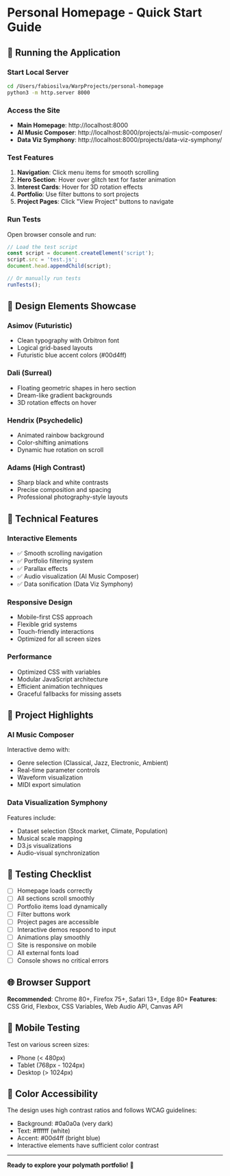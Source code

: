 # Personal Homepage - Quick Start Guide

## 🚀 Running the Application

### Start Local Server
```bash
cd /Users/fabiosilva/WarpProjects/personal-homepage
python3 -m http.server 8000
```

### Access the Site
- **Main Homepage**: http://localhost:8000
- **AI Music Composer**: http://localhost:8000/projects/ai-music-composer/
- **Data Viz Symphony**: http://localhost:8000/projects/data-viz-symphony/

### Test Features
1. **Navigation**: Click menu items for smooth scrolling
2. **Hero Section**: Hover over glitch text for faster animation
3. **Interest Cards**: Hover for 3D rotation effects
4. **Portfolio**: Use filter buttons to sort projects
5. **Project Pages**: Click "View Project" buttons to navigate

### Run Tests
Open browser console and run:
```javascript
// Load the test script
const script = document.createElement('script');
script.src = 'test.js';
document.head.appendChild(script);

// Or manually run tests
runTests();
```

## 🎨 Design Elements Showcase

### Asimov (Futuristic)
- Clean typography with Orbitron font
- Logical grid-based layouts
- Futuristic blue accent colors (#00d4ff)

### Dali (Surreal)
- Floating geometric shapes in hero section
- Dream-like gradient backgrounds
- 3D rotation effects on hover

### Hendrix (Psychedelic)
- Animated rainbow background
- Color-shifting animations
- Dynamic hue rotation on scroll

### Adams (High Contrast)
- Sharp black and white contrasts
- Precise composition and spacing
- Professional photography-style layouts

## 🔧 Technical Features

### Interactive Elements
- ✅ Smooth scrolling navigation
- ✅ Portfolio filtering system
- ✅ Parallax effects
- ✅ Audio visualization (AI Music Composer)
- ✅ Data sonification (Data Viz Symphony)

### Responsive Design
- Mobile-first CSS approach
- Flexible grid systems
- Touch-friendly interactions
- Optimized for all screen sizes

### Performance
- Optimized CSS with variables
- Modular JavaScript architecture
- Efficient animation techniques
- Graceful fallbacks for missing assets

## 🎵 Project Highlights

### AI Music Composer
Interactive demo with:
- Genre selection (Classical, Jazz, Electronic, Ambient)
- Real-time parameter controls
- Waveform visualization
- MIDI export simulation

### Data Visualization Symphony
Features include:
- Dataset selection (Stock market, Climate, Population)
- Musical scale mapping
- D3.js visualizations
- Audio-visual synchronization

## 🎯 Testing Checklist

- [ ] Homepage loads correctly
- [ ] All sections scroll smoothly
- [ ] Portfolio items load dynamically
- [ ] Filter buttons work
- [ ] Project pages are accessible
- [ ] Interactive demos respond to input
- [ ] Animations play smoothly
- [ ] Site is responsive on mobile
- [ ] All external fonts load
- [ ] Console shows no critical errors

## 🌐 Browser Support

**Recommended**: Chrome 80+, Firefox 75+, Safari 13+, Edge 80+
**Features**: CSS Grid, Flexbox, CSS Variables, Web Audio API, Canvas API

## 📱 Mobile Testing

Test on various screen sizes:
- Phone (< 480px)
- Tablet (768px - 1024px)
- Desktop (> 1024px)

## 🎨 Color Accessibility

The design uses high contrast ratios and follows WCAG guidelines:
- Background: #0a0a0a (very dark)
- Text: #ffffff (white)
- Accent: #00d4ff (bright blue)
- Interactive elements have sufficient color contrast

---

**Ready to explore your polymath portfolio!** 🚀
